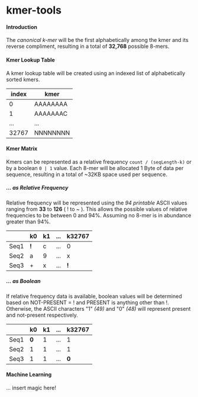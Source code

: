 # kmer-tools

#### Introduction
The *canonical k-mer* will be the first alphabetically among the kmer and its reverse compliment, resulting in a total of **32,768** possible 8-mers.

#### Kmer Lookup Table
A kmer lookup table will be created using an indexed list of alphabetically sorted kmers. 

|index| kmer|
|----|----|
|0|AAAAAAAA|
|1|AAAAAAAC|
|...|...|
|32767| NNNNNNNN |

#### Kmer Matrix
Kmers can be represented as a relative frequency `count / (seqLength-k)` or by a boolean `0 | 1` value. Each 8-mer will be allocated 1 Byte of data per sequence, resulting in a total of ~32KB space used per sequence.

##### ... as Relative Frequency
Relative frequency will be represented using the *94 printable* ASCII values ranging from **33** to **126** ( ! to ~ ).
This allows the possible values of relative frequencies to be between 0 and 94%. Assuming no 8-mer is in abundance greater than 94%.

|      | k0 | k1 | ... | k32767 |
|------|----|----|-----|--------|
| Seq1 | **!**  | c  | ... | 0      |
| Seq2 | a  | 9  | ... | x      |
| Seq3 | +  | x  | ... | **!**      |

##### ... as Boolean
If relative frequency data is available, boolean values will be determined based on NOT-PRESENT = ! and PRESENT is anything other than !.  Otherwise, the ASCII characters "1" *(49)* and "0" *(48)* will represent present and not-present respectively.

|      | k0 | k1 | ... | k32767 |
|------|----|----|-----|--------|
| Seq1 | **0**  | 1  | ... | 1      |
| Seq2 | 1  | 1  | ... | 1      |
| Seq3 | 1  | 1  | ... | **0**      |

#### Machine Learning
... insert magic here!
